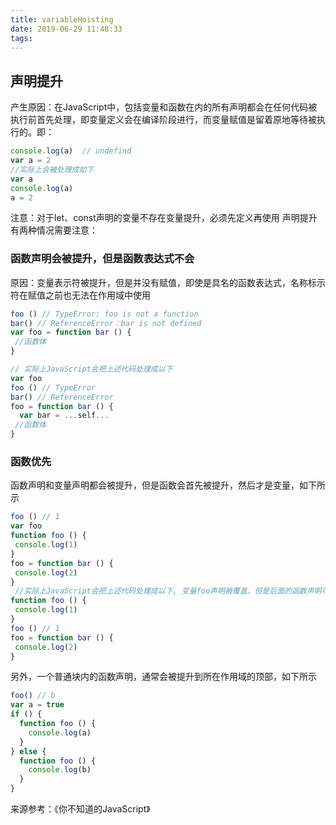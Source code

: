 ```yaml
---
title: variableHoisting
date: 2019-06-29 11:48:33
tags:
---
```

## 声明提升
产生原因：在JavaScript中，包括变量和函数在内的所有声明都会在任何代码被执行前首先处理，即变量定义会在编译阶段进行，而变量赋值是留着原地等待被执行的。即：
```javascript
console.log(a)  // undefind
var a = 2
//实际上会被处理成如下
var a
console.log(a)
a = 2
```
注意：对于let、const声明的变量不存在变量提升，必须先定义再使用
声明提升有两种情况需要注意：
### 函数声明会被提升，但是函数表达式不会
原因：变量表示符被提升，但是并没有赋值，即使是具名的函数表达式，名称标示符在赋值之前也无法在作用域中使用
```javascript
foo () // TypeError: foo is not a function
bar() // ReferenceError：bar is not defined
var foo = function bar () {
 //函数体
}

// 实际上JavaScript会把上述代码处理成以下
var foo
foo () // TypeError
bar() // ReferenceError
foo = function bar () {
  var bar = ...self...
 //函数体
}
```
### 函数优先
函数声明和变量声明都会被提升，但是函数会首先被提升，然后才是变量，如下所示
```javascript
foo () // 1
var foo
function foo () {
 console.log(1)
}
foo = function bar () {
 console.log(2)
}
 //实际上JavaScript会把上述代码处理成以下, 变量foo声明被覆盖，但是后面的函数声明可以覆盖前面的
function foo () {
 console.log(1)
}
foo () // 1
foo = function bar () {
 console.log(2)
}
```
另外，一个普通块内的函数声明，通常会被提升到所在作用域的顶部，如下所示
```javascript
foo() // b
var a = true
if () {
  function foo () {
    console.log(a)
  }
} else {
  function foo () {
    console.log(b)
  }
}
```
来源参考：《你不知道的JavaScript》